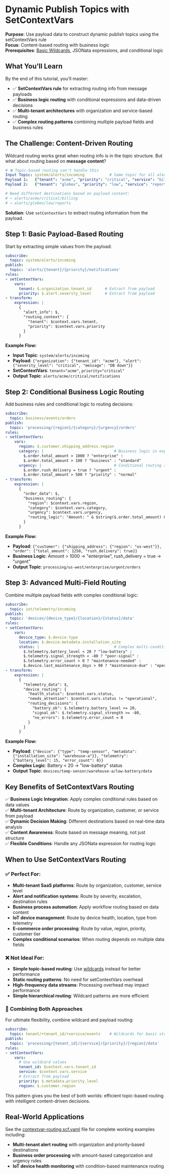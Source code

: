 # Dynamic Publish Topics with SetContextVars

**Purpose**: Use payload data to construct dynamic publish topics using the setContextVars rule  
**Focus**: Content-based routing with business logic  
**Prerequisites**: [Basic Wildcards](../../01_basic_wildcards/), JSONata expressions, and conditional logic

## What You'll Learn

By the end of this tutorial, you'll master:
- ✅ **SetContextVars rule** for extracting routing info from message payloads
- ✅ **Business logic routing** with conditional expressions and data-driven decisions
- ✅ **Multi-tenant architectures** with organization and service-based routing
- ✅ **Complex routing patterns** combining multiple payload fields and business rules

## The Challenge: Content-Driven Routing

Wildcard routing works great when routing info is in the topic structure. But what about routing based on **message content**?

```yaml
# ❌ Topic-based routing can't handle this
Input Topic: system/alerts/incoming           # Same topic for all alerts
Payload 1:   {"tenant": "acme", "priority": "critical", "service": "billing"}
Payload 2:   {"tenant": "globex", "priority": "low", "service": "reports"}

# Need different destinations based on payload content:
# → alerts/acme/critical/billing
# → alerts/globex/low/reports
```

**Solution**: Use `setContextVars` to extract routing information from the payload.

## Step 1: Basic Payload-Based Routing

Start by extracting simple values from the payload:

```yaml
subscribe:
  topic: system/alerts/incoming
publish:
  topic: 'alerts/{tenant}/{priority}/notifications'
rules:
- setContextVars:
    vars:
      tenant: $.organization.tenant_id      # Extract from payload
      priority: $.alert.severity_level      # Extract from payload
- transform:
    expression: |
      {
        "alert_info": $,
        "routing_context": {
          "tenant": $context.vars.tenant,
          "priority": $context.vars.priority
        }
      }
```

**Example Flow:**
- **Input Topic**: `system/alerts/incoming`
- **Payload**: `{"organization": {"tenant_id": "acme"}, "alert": {"severity_level": "critical", "message": "DB down"}}`
- **SetContextVars**: `tenant="acme"`, `priority="critical"`
- **Output Topic**: `alerts/acme/critical/notifications`

## Step 2: Conditional Business Logic Routing

Add business rules and conditional logic to routing decisions:

```yaml
subscribe:
  topic: business/events/orders
publish:
  topic: 'processing/{region}/{category}/{urgency}/orders'
rules:
- setContextVars:
    vars:
      region: $.customer.shipping_address.region
      category: |                               # Business logic in expressions
        $.order.total_amount > 1000 ? "enterprise" :
        $.order.total_amount > 100 ? "business" : "standard"
      urgency: |                                # Conditional routing rules
        $.order.rush_delivery = true ? "urgent" :
        $.order.total_amount > 500 ? "priority" : "normal"
- transform:
    expression: |
      {
        "order_data": $,
        "business_routing": {
          "region": $context.vars.region,
          "category": $context.vars.category,
          "urgency": $context.vars.urgency,
          "routing_logic": "Amount: " & $string($.order.total_amount) & " → " & $context.vars.category
        }
      }
```

**Example Flow:**
- **Payload**: `{"customer": {"shipping_address": {"region": "us-west"}}, "order": {"total_amount": 1250, "rush_delivery": true}}`
- **Business Logic**: Amount > 1000 → "enterprise", rush_delivery = true → "urgent"
- **Output Topic**: `processing/us-west/enterprise/urgent/orders`

## Step 3: Advanced Multi-Field Routing

Combine multiple payload fields with complex conditional logic:

```yaml
subscribe:
  topic: iot/telemetry/incoming
publish:
  topic: 'devices/{device_type}/{location}/{status}/data'
rules:
- setContextVars:
    vars:
      device_type: $.device.type
      location: $.device.metadata.installation_site
      status: |                                 # Complex multi-condition logic
        $.telemetry.battery_level < 20 ? "low-battery" :
        $.telemetry.signal_strength < -80 ? "poor-signal" :
        $.telemetry.error_count > 0 ? "maintenance-needed" : 
        $.device.last_maintenance_days > 90 ? "maintenance-due" : "operational"
- transform:
    expression: |
      {
        "telemetry_data": $,
        "device_routing": {
          "health_status": $context.vars.status,
          "needs_attention": $context.vars.status != "operational",
          "routing_decisions": {
            "battery_ok": $.telemetry.battery_level >= 20,
            "signal_ok": $.telemetry.signal_strength >= -80,
            "no_errors": $.telemetry.error_count = 0
          }
        }
      }
```

**Example Flow:**
- **Payload**: `{"device": {"type": "temp-sensor", "metadata": {"installation_site": "warehouse-a"}}, "telemetry": {"battery_level": 15, "error_count": 0}}`
- **Complex Logic**: Battery < 20 → "low-battery" status  
- **Output Topic**: `devices/temp-sensor/warehouse-a/low-battery/data`

## Key Benefits of SetContextVars Routing

✅ **Business Logic Integration**: Apply complex conditional rules based on data values  
✅ **Multi-tenant Architecture**: Route by organization, customer, or service from payload  
✅ **Dynamic Decision Making**: Different destinations based on real-time data analysis  
✅ **Content Awareness**: Route based on message meaning, not just structure  
✅ **Flexible Conditions**: Handle any JSONata expression for routing logic

## When to Use SetContextVars Routing

### ✅ **Perfect For:**
- **Multi-tenant SaaS platforms**: Route by organization, customer, service level
- **Alert and notification systems**: Route by severity, escalation, destination rules  
- **Business process automation**: Apply workflow routing based on data content
- **IoT device management**: Route by device health, location, type from telemetry
- **E-commerce order processing**: Route by value, region, priority, customer tier
- **Complex conditional scenarios**: When routing depends on multiple data fields

### ❌ **Not Ideal For:**
- **Simple topic-based routing**: Use [wildcards](../using_wildcards/) instead for better performance
- **Static routing patterns**: No need for setContextVars overhead
- **High-frequency data streams**: Processing overhead may impact performance
- **Simple hierarchical routing**: Wildcard patterns are more efficient

### 🔄 **Combining Both Approaches**

For ultimate flexibility, combine wildcard and payload routing:

```yaml
subscribe:
  topic: tenant/+tenant_id/+service/events    # Wildcards for basic structure
publish:
  topic: 'processing/{tenant_id}/{service}/{priority}/{region}/data'
rules:
- setContextVars:
    vars:
      # Use wildcard values
      tenant_id: $context.vars.tenant_id
      service: $context.vars.service
      # Extract from payload  
      priority: $.metadata.priority_level
      region: $.customer.region
```

This pattern gives you the best of both worlds: efficient topic-based routing with intelligent content-driven decisions.

## Real-World Applications

See the [contextvar-routing.scf.yaml](./contextvar-routing.scf.yaml) file for complete working examples including:
- **Multi-tenant alert routing** with organization and priority-based destinations
- **Business order processing** with amount-based categorization and urgency rules
- **IoT device health monitoring** with condition-based maintenance routing